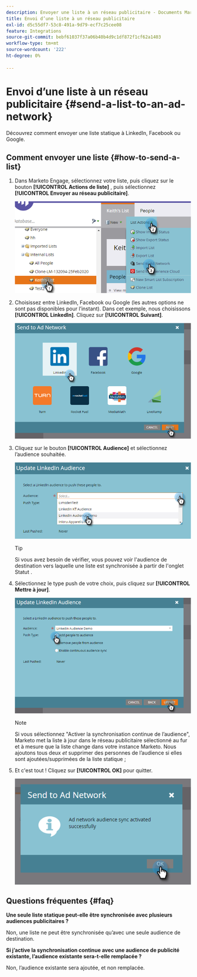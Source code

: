 ```yaml
---
description: Envoyer une liste à un réseau publicitaire - Documents Marketo - Documentation du produit
title: Envoi d’une liste à un réseau publicitaire
exl-id: d5c55df7-53c8-491a-9d79-ecf7c25cee08
feature: Integrations
source-git-commit: bebf61037f37a06b40b4d9c1df872f1cf62a1403
workflow-type: tm+mt
source-wordcount: '222'
ht-degree: 0%

---
```


# Envoi d’une liste à un réseau publicitaire {#send-a-list-to-an-ad-network}

Découvrez comment envoyer une liste statique à LinkedIn, Facebook ou Google.

## Comment envoyer une liste {#how-to-send-a-list}

1. Dans Marketo Engage, sélectionnez votre liste, puis cliquez sur le bouton **[!UICONTROL Actions de liste]** , puis sélectionnez **[!UICONTROL Envoyer au réseau publicitaire]**.

   ![](assets/send-a-list-to-an-ad-network-1.png)

1. Choisissez entre LinkedIn, Facebook ou Google (les autres options ne sont pas disponibles pour l’instant). Dans cet exemple, nous choisissons **[!UICONTROL LinkedIn]**. Cliquez sur **[!UICONTROL Suivant]**.

   ![](assets/send-a-list-to-an-ad-network-2.png)

1. Cliquez sur le bouton **[!UICONTROL Audience]** et sélectionnez l’audience souhaitée.

   ![](assets/send-a-list-to-an-ad-network-3.png)

   >[!TIP]
   >
   >Si vous avez besoin de vérifier, vous pouvez voir l&#39;audience de destination vers laquelle une liste est synchronisée à partir de l&#39;onglet Statut .

1. Sélectionnez le type push de votre choix, puis cliquez sur **[!UICONTROL Mettre à jour]**.

   ![](assets/send-a-list-to-an-ad-network-4.png)

   >[!NOTE]
   >
   >Si vous sélectionnez &quot;Activer la synchronisation continue de l’audience&quot;, Marketo met la liste à jour dans le réseau publicitaire sélectionné au fur et à mesure que la liste change dans votre instance Marketo. Nous ajoutons tous deux _et_ supprimer des personnes de l’audience si elles sont ajoutées/supprimées de la liste statique ;

1. Et c&#39;est tout ! Cliquez sur **[!UICONTROL OK]** pour quitter.

   ![](assets/send-a-list-to-an-ad-network-5.png)

## Questions fréquentes {#faq}

**Une seule liste statique peut-elle être synchronisée avec plusieurs audiences publicitaires ?**

Non, une liste ne peut être synchronisée qu’avec une seule audience de destination.

**Si j’active la synchronisation continue avec une audience de publicité existante, l’audience existante sera-t-elle remplacée ?**

Non, l’audience existante sera ajoutée, et non remplacée.
